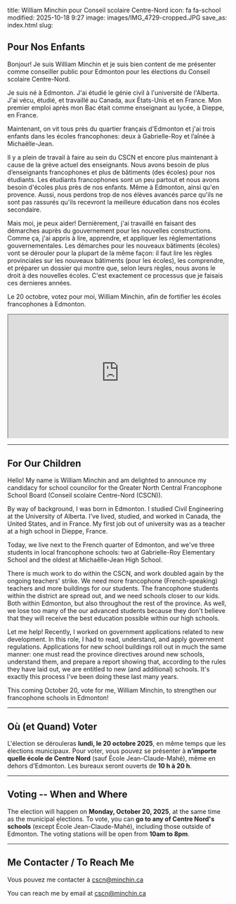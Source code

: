 title: William Minchin pour Conseil scolaire Centre-Nord
icon: fa fa-school
modified: 2025-10-18 9:27
image: images/IMG_4729-cropped.JPG
save_as: index.html
slug:


## Pour Nos Enfants

Bonjour! Je suis William Minchin et je suis bien content de me présenter comme
conseiller public pour Edmonton pour les élections du Conseil scolaire
Centre-Nord.

Je suis né à Edmonton. J'ai étudié le génie civil à l'université de l'Alberta.
J'ai vécu, étudié, et travaillé au Canada, aux États-Unis et en France. Mon
premier emploi après mon Bac était comme enseignant au lycée, à Dieppe, en
France.

Maintenant, on vit tous près du quartier français d'Edmonton et j'ai trois
enfants dans les écoles francophones: deux à Gabrielle-Roy et l’aînée à
Michaëlle-Jean.

Il y a plein de travail à faire au sein du CSCN et encore plus maintenant à
cause de la grève actuel des enseignants. Nous avons besoin de plus
d’enseignants francophones et plus de bâtiments (des écoles) pour nos
étudiants. Les étudiants francophones sont un peu partout et nous avons besoin
d'écoles plus près de nos enfants. Même à Edmonton, ainsi qu'en provence.
Aussi, nous perdons trop de nos élèves avancés parce qu'ils ne sont pas
rassurés qu'ils recevront la meilleure éducation dans nos écoles secondaire.

Mais moi, je peux aider! Dernièrement, j'ai travaillé en faisant des démarches
auprès du gouvernement pour les nouvelles constructions. Comme ça, j'ai appris
à lire, apprendre, et appliquer les réglementations gouvernementales. Les
démarches pour les nouveaux bâtiments (écoles) vont se dérouler pour la plupart
de la même façon: il faut lire les règles provinciales sur les nouveaux
bâtiments (pour les écoles), les comprendre, et préparer un dossier qui montre
que, selon leurs règles, nous avons le droit à des nouvelles écoles. C'est
exactement ce processus que je faisais ces dernieres années.

Le 20 octobre, votez pour moi, William Minchin, afin de fortifier les écoles
francophones à Edmonton.

<div style="position: relative; height: 0; overflow: hidden; padding-bottom: 56.25%; /* 16/9 ratio */ border-style: none;">
    <iframe
        style="position: absolute; top:0; left: 0; width: 100%; height: 100%;"
        src="https://www.youtube-nocookie.com/embed/mTvHwrDfE4o?modestbranding=1">
    </iframe>
</div>

---

## For Our Children

Hello! My name is William Minchin and am delighted to announce my candidacy for
school councilor for the Greater North Central Francophone School Board
(Conseil scolaire Centre-Nord (CSCN)).

By way of background, I was born in Edmonton. I studied Civil Engineering at
the University of Alberta. I've lived, studied, and worked in Canada, the
United States, and in France. My first job out of university was as a teacher
at a high school in Dieppe, France.

Today, we live next to the French quarter of Edmonton, and we've three students
in local francophone schools: two at Gabrielle-Roy Elementary School and the
oldest at Michaĕlle-Jean High School.

There is much work to do within the CSCN, and work doubled again by the ongoing
teachers' strike. We need more francophone (French-speaking) teachers and more
buildings for our students. The francophone students within the district are
spread out, and we need schools closer to our kids. Both within Edmonton, but
also throughout the rest of the province. As well, we lose too many of the our
advanced students because they don't believe that they will receive the best
education possible within our high schools.

Let me help! Recently, I worked on government applications related to new
development. In this role, I had to read, understand, and apply government
regulations. Applications for new school buildings roll out in much the same
manner: one must read the province directives around new schools, understand
them, and prepare a report showing that, according to the rules they have laid
out, we are entitled to new (and additional) schools. It's exactly this process
I've been doing these last many years.

This coming October 20, vote for me, William Minchin, to strengthen our
francophone schools in Edmonton!


---

## Où (et Quand) Voter

L'élection se dérouleras **lundi, le 20 octobre 2025**, en même temps que les
élections municipaux. Pour voter, vous pouvez se présenter à **n'importe quelle
école de Centre Nord** (sauf École Jean-Claude-Mahé), même en dehors
d'Edmonton. Les bureaux seront ouverts de **10 h à 20 h**.

---

## Voting -- When and Where

The election will happen on **Monday, October 20, 2025**, at the same time as
the municipal elections. To vote, you can **go to any of Centre Nord's
schools** (except École Jean-Claude-Mahé), including those outside of Edmonton.
The voting stations will be open from **10am to 8pm**.


---

## Me Contacter / To Reach Me

Vous pouvez me contacter à [cscn@minchin.ca](mailto:cscn@minchin.ca)

You can reach me by email at [cscn@minchin.ca](mailto:cscn@minchin.ca)
